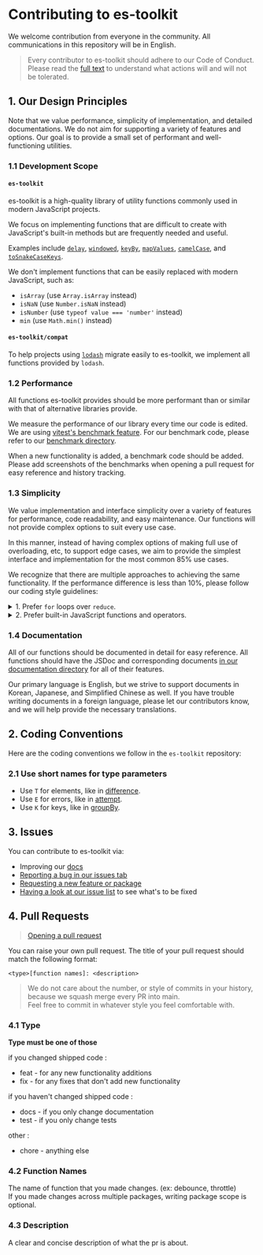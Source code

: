 # Contributing to es-toolkit

We welcome contribution from everyone in the community. All communications in this repository will be in English.

> Every contributor to es-toolkit should adhere to our Code of Conduct. Please read the [full text](./CODE_OF_CONDUCT.md) to understand what actions will and will not be tolerated.

## 1. Our Design Principles

Note that we value performance, simplicity of implementation, and detailed documentations. We do not aim for supporting a variety of features and options. Our goal is to provide a small set of performant and well-functioning utilities.

### 1.1 Development Scope

#### `es-toolkit`

es-toolkit is a high-quality library of utility functions commonly used in modern JavaScript projects.

We focus on implementing functions that are difficult to create with JavaScript's built-in methods but are frequently needed and useful.

Examples include [`delay`](https://es-toolkit.dev/reference/promise/delay.html), [`windowed`](https://es-toolkit.dev/reference/array/windowed.html), [`keyBy`](https://es-toolkit.dev/reference/array/keyBy.html), [`mapValues`](https://es-toolkit.dev/reference/object/mapValues.html), [`camelCase`](https://es-toolkit.dev/reference/string/camelCase.html), and [`toSnakeCaseKeys`](https://es-toolkit.dev/reference/object/toSnakeCaseKeys.html).

We don't implement functions that can be easily replaced with modern JavaScript, such as:

- `isArray` (use `Array.isArray` instead)
- `isNaN` (use `Number.isNaN` instead)
- `isNumber` (use `typeof value === 'number'` instead)
- `min` (use `Math.min()` instead)

#### `es-toolkit/compat`

To help projects using [`lodash`](https://lodash.com/docs/4.17.15) migrate easily to es-toolkit, we implement all functions provided by `lodash`.

### 1.2 Performance

All functions es-toolkit provides should be more performant than or similar with that of alternative libraries provide.

We measure the performance of our library every time our code is edited. We are using [vitest's benchmark feature](https://vitest.dev/api/#bench). For our benchmark code, please refer to our [benchmark directory](https://github.com/toss/es-toolkit/tree/main/benchmarks).

When a new functionality is added, a benchmark code should be added. Please add screenshots of the benchmarks when opening a pull request for easy reference and history tracking.

### 1.3 Simplicity

We value implementation and interface simplicity over a variety of features for performance, code readability, and easy maintenance. Our functions will not provide complex options to suit every use case.

In this manner, instead of having complex options of making full use of overloading, etc, to support edge cases, we aim to provide the simplest interface and implementation for the most common 85% use cases.

We recognize that there are multiple approaches to achieving the same functionality. If the performance difference is less than 10%, please follow our coding style guidelines:

<details>
<summary>
1. Prefer <code>for</code> loops over <code>reduce</code>.
</summary>

In most cases, we prefer using `for` loops over `reduce`. This is because maintaining immutability with `reduce` can be challenging without tools like [immer](https://github.com/immerjs/immer), and functional programming typically allows local mutability.

For instance, we prefer implementing `keyBy` using a `for ... of` loop instead of `reduce`.

```typescript
export function keyBy<T, K extends PropertyKey>(arr: readonly T[], getKeyFromItem: (item: T) => K): Record<K, T> {
  const result = {} as Record<K, T>;

  for (const item of arr) {
    const key = getKeyFromItem(item);
    result[key] = item;
  }

  return result;
}
```

</details>

<details>
<summary>
2. Prefer built-in JavaScript functions and operators.
</summary>

We prefer using built-in JavaScript functions, methods, or operators like `Array.isArray()`, `typeof value === 'string'`, and `Number.isNaN()`. Avoid using custom functions such as `isArray()`, `isString()`, or `isNaN()` from `es-toolkit` or other libraries.

This helps keep the code more concise, eliminates unnecessary function calls, and reduces coupling between functions.

</details>

### 1.4 Documentation

All of our functions should be documented in detail for easy reference. All functions should have the JSDoc and corresponding documents [in our documentation directory](https://github.com/toss/es-toolkit/tree/main/docs) for all of their features.

Our primary language is English, but we strive to support documents in Korean, Japanese, and Simplified Chinese as well. If you have trouble writing documents in a foreign language, please let our contributors know, and we will help provide the necessary translations.

## 2. Coding Conventions

Here are the coding conventions we follow in the `es-toolkit` repository:

### 2.1 Use short names for type parameters

- Use `T` for elements, like in [difference](https://es-toolkit.dev/reference/array/difference.html).
- Use `E` for errors, like in [attempt](https://es-toolkit.dev/reference/util/attempt.html).
- Use `K` for keys, like in [groupBy](https://es-toolkit.dev/reference/array/groupBy.html).

## 3. Issues

You can contribute to es-toolkit via:

- Improving our [docs](https://es-toolkit.dev)
- [Reporting a bug in our issues tab](https://github.com/toss/es-toolkit/issues/new/choose)
- [Requesting a new feature or package](https://github.com/toss/es-toolkit/issues/new/choose)
- [Having a look at our issue list](https://github.com/toss/es-toolkit/issues) to see what's to be fixed

## 4. Pull Requests

> [Opening a pull request](https://github.com/toss/es-toolkit/compare) <br/>

You can raise your own pull request. The title of your pull request should match the following format:

```
<type>[function names]: <description>
```

> We do not care about the number, or style of commits in your history, because we squash merge every PR into main. <br/>
> Feel free to commit in whatever style you feel comfortable with.

### 4.1 Type

**Type must be one of those**

if you changed shipped code :

- feat - for any new functionality additions
- fix - for any fixes that don't add new functionality

if you haven't changed shipped code :

- docs - if you only change documentation
- test - if you only change tests

other :

- chore - anything else

### 4.2 Function Names

The name of function that you made changes. (ex: debounce, throttle)<br/>
If you made changes across multiple packages, writing package scope is optional.

### 4.3 Description

A clear and concise description of what the pr is about.
